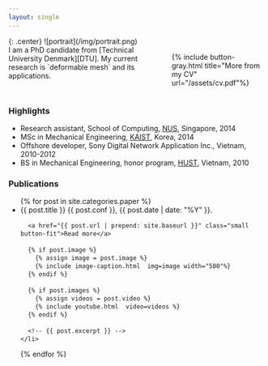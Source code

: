 ```yaml
---
layout: single
---
```



<div class="row">
<div class="large-4 medium-4 columns" markdown="1">
  {: .center}
  ![portrait](/img/portrait.png)
</div><div class="large-8 medium-8 columns" markdown="1">
  I am a PhD candidate from [Technical University Denmark][DTU]. My current research is `deformable mesh` and its applications.

  {% include button-gray.html title="More from my CV" url="/assets/cv.pdf"%}
</div>
</div>


### Highlights
* Research assistant, School of Computing, [NUS][NUS], Singapore, 2014
* MSc in Mechanical Engineering, [KAIST][Kaist], Korea, 2014
* Offshore developer, Sony Digital Network Application Inc., Vietnam, 2010-2012
* BS in Mechanical Engineering, honor program, [HUST][Hust], Vietnam, 2010

### Publications
<ul class="post-list">
  {% for post in site.categories.paper %}
    <li>
      <!-- <a href="{{ post.url | prepend: site.baseurl }}">{{ post.title }}</a> -->
      {{ post.title }}
      <span class="paper-meta"> {{ post.conf }}, {{ post.date | date: "%Y" }}. </span>

      <a href="{{ post.url | prepend: site.baseurl }}" class="small button-fit">Read more</a>

      {% if post.image %}
        {% assign image = post.image %}
        {% include image-caption.html  img=image width="500"%}
      {% endif %}

      {% if post.images %}
        {% assign videos = post.video %}
        {% include youtube.html  video=videos %}
      {% endif %}

      <!-- {{ post.excerpt }} -->
    </li>
  {% endfor %}
</ul>

[DTU]: http://www.dtu.dk
[Kaist]: http://www.kaist.edu/html/en/index.html
[Hust]: http://en.hust.edu.vn/home
[NUS]: http://www.nus.edu.sg
[cv]: /assets/cv.pdf

